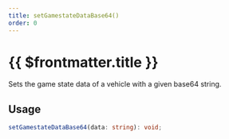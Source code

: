 ```yaml
---
title: setGamestateDataBase64()
order: 0
---
```


# {{ $frontmatter.title }}

Sets the game state data of a vehicle with a given base64 string.

## Usage

```ts
setGamestateDataBase64(data: string): void;
```
